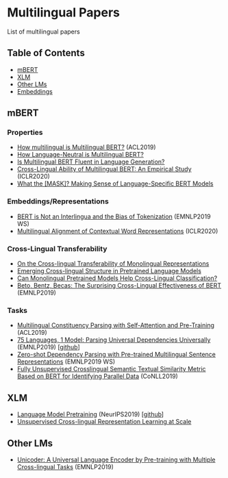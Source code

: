 # Multilingual Papers
List of multilingual papers

## Table of Contents
- [mBERT](#mbert)
- [XLM](#xlm)
- [Other LMs](#other-lms)
- [Embeddings](#embeddings)

## mBERT
### Properties
- [How multilingual is Multilingual BERT?](https://arxiv.org/abs/1906.01502) (ACL2019)
- [How Language-Neutral is Multilingual BERT?](https://arxiv.org/abs/1911.03310)
- [Is Multilingual BERT Fluent in Language Generation?](https://arxiv.org/abs/1910.03806)
- [Cross-Lingual Ability of Multilingual BERT: An Empirical Study](https://openreview.net/forum?id=HJeT3yrtDr) (ICLR2020)
- [What the \[MASK\]? Making Sense of Language-Specific BERT Models](https://arxiv.org/abs/2003.02912)

### Embeddings/Representations
- [BERT is Not an Interlingua and the Bias of Tokenization](https://www.aclweb.org/anthology/D19-6106/) (EMNLP2019 WS)
- [Multilingual Alignment of Contextual Word Representations](https://arxiv.org/abs/2002.03518) (ICLR2020)

### Cross-Lingual Transferability
- [On the Cross-lingual Transferability of Monolingual Representations](https://arxiv.org/abs/1910.11856)
- [Emerging Cross-lingual Structure in Pretrained Language Models](https://arxiv.org/abs/1911.01464)
- [Can Monolingual Pretrained Models Help Cross-Lingual Classification?](https://arxiv.org/abs/1911.03913)
- [Beto, Bentz, Becas: The Surprising Cross-Lingual Effectiveness of BERT](https://arxiv.org/abs/1904.09077) (EMNLP2019)


### Tasks
- [Multilingual Constituency Parsing with Self-Attention and Pre-Training](https://arxiv.org/abs/1812.11760) (ACL2019)
- [75 Languages, 1 Model: Parsing Universal Dependencies Universally](https://arxiv.org/abs/1904.02099) (EMNLP2019) [[github](https://github.com/hyperparticle/udify)]
- [Zero-shot Dependency Parsing with Pre-trained Multilingual Sentence Representations](https://arxiv.org/abs/1910.05479) (EMNLP2019 WS)
- [Fully Unsupervised Crosslingual Semantic Textual Similarity Metric Based on BERT for Identifying Parallel Data](https://www.aclweb.org/anthology/K19-1020/) (CoNLL2019)

## XLM
- [Language Model Pretraining](https://arxiv.org/abs/1901.07291) (NeurIPS2019) [[github](https://github.com/facebookresearch/XLM)]
- [Unsupervised Cross-lingual Representation Learning at Scale](https://arxiv.org/abs/1911.02116)

## Other LMs
- [Unicoder: A Universal Language Encoder by Pre-training with Multiple Cross-lingual Tasks](https://www.aclweb.org/anthology/D19-1252/) (EMNLP2019)